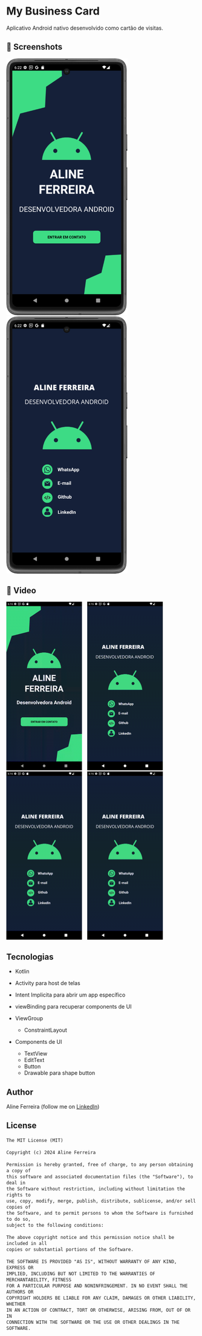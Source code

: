 # My Business Card
Aplicativo Android nativo desenvolvido como cartão de visitas. 

## :camera_flash: Screenshots

<img src="app/src/Screens/front.png" width="320">&emsp;<img src="app/src/Screens/back.png" width="320">

## :movie_camera: Video
<img src="app/src/Screens/my_business_card-whatsapp.gif" width="200">&emsp;<img src="app/src/Screens/my_business_card-email.gif" width="200">
&emsp;<img src="app/src/Screens/my_business_card-github.gif" width="200">&emsp;<img src="app/src/Screens/my_business_card-linkedin.gif" width="200">

## Tecnologias
* Kotlin
		 
* Activity para host de telas
* Intent Implicita para abrir um app específico
* viewBinding para recuperar components de UI

* ViewGroup
    * ConstraintLayout	
					
* Components de UI
    - TextView
    - EditText
    - Button
    - Drawable para shape button

## Author
Aline Ferreira (follow me on [LinkedIn](https://www.linkedin.com/in/ferreiraline/))

## License
```
The MIT License (MIT)

Copyright (c) 2024 Aline Ferreira

Permission is hereby granted, free of charge, to any person obtaining a copy of
this software and associated documentation files (the "Software"), to deal in
the Software without restriction, including without limitation the rights to
use, copy, modify, merge, publish, distribute, sublicense, and/or sell copies of
the Software, and to permit persons to whom the Software is furnished to do so,
subject to the following conditions:

The above copyright notice and this permission notice shall be included in all
copies or substantial portions of the Software.

THE SOFTWARE IS PROVIDED "AS IS", WITHOUT WARRANTY OF ANY KIND, EXPRESS OR
IMPLIED, INCLUDING BUT NOT LIMITED TO THE WARRANTIES OF MERCHANTABILITY, FITNESS
FOR A PARTICULAR PURPOSE AND NONINFRINGEMENT. IN NO EVENT SHALL THE AUTHORS OR
COPYRIGHT HOLDERS BE LIABLE FOR ANY CLAIM, DAMAGES OR OTHER LIABILITY, WHETHER
IN AN ACTION OF CONTRACT, TORT OR OTHERWISE, ARISING FROM, OUT OF OR IN
CONNECTION WITH THE SOFTWARE OR THE USE OR OTHER DEALINGS IN THE SOFTWARE.
